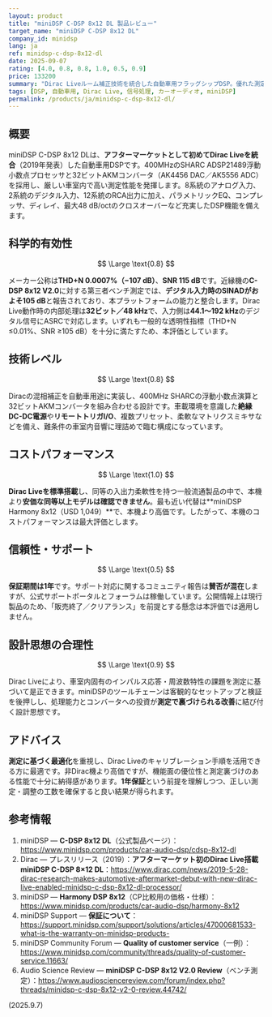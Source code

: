 ```yaml
---
layout: product
title: "miniDSP C-DSP 8x12 DL 製品レビュー"
target_name: "miniDSP C-DSP 8x12 DL"
company_id: minidsp
lang: ja
ref: minidsp-c-dsp-8x12-dl
date: 2025-09-07
rating: [4.0, 0.8, 0.8, 1.0, 0.5, 0.9]
price: 133200
summary: "Dirac Liveルーム補正技術を統合した自動車用フラッグシップDSP。優れた測定性能と革新的技術を持つが、保証期間は短めでサポート品質は報告がまちまち。"
tags: [DSP, 自動車用, Dirac Live, 信号処理, カーオーディオ, miniDSP]
permalink: /products/ja/minidsp-c-dsp-8x12-dl/
---
```


## 概要

miniDSP C-DSP 8x12 DLは、**アフターマーケットとして初めてDirac Liveを統合**（2019年発表）した自動車用DSPです。400MHzのSHARC ADSP21489浮動小数点プロセッサと32ビットAKMコンバータ（AK4456 DAC／AK5556 ADC）を採用し、厳しい車室内で高い測定性能を発揮します。8系統のアナログ入力、2系統のデジタル入力、12系統のRCA出力に加え、パラメトリックEQ、コンプレッサ、ディレイ、最大48 dB/octのクロスオーバーなど充実したDSP機能を備えます。

## 科学的有効性

$$ \Large \text{0.8} $$

メーカー公称は**THD+N 0.0007%（−107 dB）**、**SNR 115 dB**です。近縁機の**C-DSP 8x12 V2.0**に対する第三者ベンチ測定では、**デジタル入力時のSINADがおよそ105 dB**と報告されており、本プラットフォームの能力と整合します。Dirac Live動作時の内部処理は**32ビット／48 kHz**で、入力側は**44.1〜192 kHz**のデジタル信号にASRCで対応します。いずれも一般的な透明性指標（THD+N ≤0.01%、SNR ≥105 dB）を十分に満たすため、本評価としています。

## 技術レベル

$$ \Large \text{0.8} $$

Diracの混相補正を自動車用途に実装し、400MHz SHARCの浮動小数点演算と32ビットAKMコンバータを組み合わせる設計です。車載環境を意識した**絶縁DC-DC電源**や**リモートトリガI/O**、複数プリセット、柔軟なマトリクスミキサなどを備え、難条件の車室内音響に理詰めで臨む構成になっています。

## コストパフォーマンス

$$ \Large \text{1.0} $$

**Dirac Liveを標準搭載**し、同等の入出力柔軟性を持つ一般流通製品の中で、本機より**安価な同等以上モデルは確認できません**。最も近い代替は**miniDSP Harmony 8x12（USD 1,049）**で、本機より高価です。したがって、本機のコストパフォーマンスは最大評価とします。

## 信頼性・サポート

$$ \Large \text{0.5} $$

**保証期間は1年**です。サポート対応に関するコミュニティ報告は**賛否が混在**しますが、公式サポートポータルとフォーラムは稼働しています。公開情報上は現行製品のため、「販売終了／クリアランス」を前提とする懸念は本評価では適用しません。

## 設計思想の合理性

$$ \Large \text{0.9} $$

Dirac Liveにより、車室内固有のインパルス応答・周波数特性の課題を測定に基づいて是正できます。miniDSPのツールチェーンは客観的なセットアップと検証を後押しし、処理能力とコンバータへの投資が**測定で裏づけられる改善**に結び付く設計思想です。

## アドバイス

**測定に基づく最適化**を重視し、Dirac Liveのキャリブレーション手順を活用できる方に最適です。非Dirac機より高価ですが、機能面の優位性と測定裏づけのある性能で十分に納得感があります。**1年保証**という前提を理解しつつ、正しい測定・調整の工数を確保すると良い結果が得られます。

## 参考情報

1. miniDSP — **C-DSP 8x12 DL**（公式製品ページ）：https://www.minidsp.com/products/car-audio-dsp/cdsp-8x12-dl  
2. Dirac — プレスリリース（2019）：**アフターマーケット初のDirac Live搭載miniDSP C-DSP 8×12 DL**：https://www.dirac.com/news/2019-5-28-dirac-research-makes-automotive-aftermarket-debut-with-new-dirac-live-enabled-minidsp-c-dsp-8x12-dl-processor/  
3. miniDSP — **Harmony DSP 8x12**（CP比較用の価格・仕様）：https://www.minidsp.com/products/car-audio-dsp/harmony-8x12  
4. miniDSP Support — **保証について**：https://support.minidsp.com/support/solutions/articles/47000681533-what-is-the-warranty-on-minidsp-products-  
5. miniDSP Community Forum — **Quality of customer service**（一例）：https://www.minidsp.com/community/threads/quality-of-customer-service.11663/  
6. Audio Science Review — **miniDSP C-DSP 8x12 V2.0 Review**（ベンチ測定）：https://www.audiosciencereview.com/forum/index.php?threads/minidsp-c-dsp-8x12-v2-0-review.44742/

(2025.9.7)

